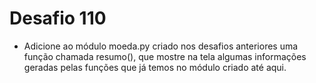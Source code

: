 # Desafio 110
  - Adicione ao módulo moeda.py criado nos desafios anteriores uma função chamada resumo(), que mostre na tela algumas informações geradas pelas funções que já temos no módulo criado até aqui.